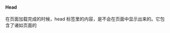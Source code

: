 #### Head

在页面加载完成的时候，head 标签里的内容，是不会在页面中显示出来的。它包含了诸如页面的 <title>（标题）、指向 CSS 的链接（如果你选择用 CSS 来为 HTML 内容添加样式）、指向自定义图标的链接和其它的元数据（描述 HTML 的数据，比如，作者和描述文档的重要关键词）等信息。本文将涵盖上述内容并拓展，为您对标记的使用打下一个良好的基础。

HTML <head> 元素与 <body> 元素不同，它的内容不会在浏览器中显示，它的作用是保存页面的一些元数据。
1.title
2.meta,指定你的文档中字符的编码,指定作者，指定描述符

```html
<meta charset="utf-8">
<meta name="author" content="Chris Mills">
<meta name="description" content="The MDN Web Docs Learning Area aims to provide
complete beginners to the Web with all they need to know to get
started with developing web sites and applications.">
```